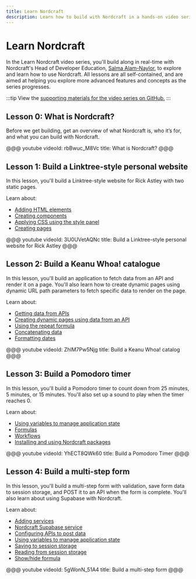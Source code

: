 ```yaml
---
title: Learn Nordcraft
description: Learn how to build with Nordcraft in a hands-on video series. Build along in real-time with our Head of Developer Education, Salma Alam-Naylor.
---
```


# Learn Nordcraft

In the Learn Nordcraft video series, you'll build along in real-time with Nordcraft's Head of Developer Education, [Salma Alam-Naylor](https://whitep4nth3r.com), to explore and learn how to use Nordcraft. All lessons are all self-contained, and are aimed at helping you explore more advanced features and concepts as the series progresses.

:::tip
View the [supporting materials for the video series on GitHub.](https://github.com/nordcraftengine/learn-nordcraft)
:::

## Lesson 0: What is Nordcraft?

Before we get building, get an overview of what Nordcraft is, who it’s for, and what you can build with Nordcraft.

@@@ youtube
videoId: rbBwuc_M8Vc
title: What is Nordcraft?
@@@

## Lesson 1: Build a Linktree-style personal website

In this lesson, you'll build a Linktree-style website for Rick Astley with two static pages.

Learn about:

- [Adding HTML elements](/the-editor/element-tree)
- [Creating components](/components/create-a-component)
- [Applying CSS using the style panel](/styling/styles-and-layout)
- [Creating pages](/pages/create-a-page)

@@@ youtube
videoId: 3U0UVetAQNc
title: Build a Linktree-style personal website for Rick Astley
@@@

## Lesson 2: Build a Keanu Whoa! catalogue

In this lesson, you'll build an application to fetch data from an API and render it on a page. You'll also learn how to create dynamic pages using dynamic URL path parameters to fetch specific data to render on the page.

Learn about:

- [Getting data from APIs](/connecting-data/working-with-apis)
- [Creating dynamic pages using data from an API](/pages/static-and-dynamic#dynamic-pages)
- [Using the repeat formula](/formulas/repeat-formula#repeat-formula)
- [Concatenating data](/references/formulas#concatenate)
- [Formatting dates](/references/formulas#format-date)

@@@ youtube
videoId: ZhlM7Pw5Njg
title: Build a Keanu Whoa! catalog
@@@

## Lesson 3: Build a Pomodoro timer

In this lesson, you'll build a Pomodoro timer to count down from 25 minutes, 5 minutes, or 15 minutes. You'll also set up a sound to play when the timer reaches 0.

Learn about:

- [Using variables to manage application state](/variables/overview)
- [Formulas](/formulas/overview)
- [Workflows](/workflows/overview)
- [Installing and using Nordcraft packages](/packages/overview)

@@@ youtube
videoId: YhECT8QWk60
title: Build a Pomodoro Timer
@@@

## Lesson 4: Build a multi-step form

In this lesson, you'll build a multi-step form with validation, save form data to session storage, and POST it to an API when the form is complete. You'll also learn about using Supabase with Nordcraft.

Learn about:

- [Adding services](/connecting-data/services)
- [Nordcraft Supabase service](/connecting-data/services#supabase)
- [Configuring APIs to post data](/connecting-data/working-with-apis#configure-api-requests)
- [Using variables to manage application state](/variables/overview)
- [Saving to session storage](/references/actions#save-to-session-storage)
- [Reading from session storage](/references/formulas#get-from-session-storage)
- [Show/hide formula](/formulas/show-hide-formula#show-hide-formula)

@@@ youtube
videoId: 5gWonN_51A4
title: Build a multi-step form
@@@

